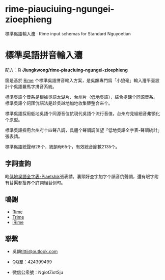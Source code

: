 # rime-piauciuing-ngungei-zioephieng
標準吳語輸入灋 · Rime input schemas for Standard Nguyoetian
# 標準吳語拼音輸入灋


配方：℞ **Jiungkwong/rime-piauciuing-ngungei-zioephieng**

箇是基於 [Rime](https://rime.im/) 个標準吳語拼音輸入方案，是吳韻專門爲「小狼毫」輸入灋平臺設計个吳語羅馬字拼音系統。

標準吳語个音系是根據吳語太湖片、台州片（低地吳語），綜合提鍊个同源音系。標準吳語个詞匯伉語法是趁吳越地加地收集替整合來个。

標準吳語採用低地吳語个同源音位伉現代吳語个流行音值，台州府見組細音弗顎化个原型。

標準吳語採用台州府个四聲八調，具體个聲調調值望「低地吳語全字表-聲調統計」張表請。

標準吳語統聲母28个，統韻母65个，有效總音節數2135个。

## 字詞查詢

眙[低地吳語全字表-Piaetshik](https://github.com/Jiungkwong/piauciuing-ngungei-zioe-zypiau/blob/8dc1af01f6c592f11960f27cb76db7e3879e25ed/%E4%BD%8E%E5%9C%B0%E5%90%B3%E8%AA%9E%E5%85%A8%E5%AD%97%E8%A1%A820220702-%E4%BF%AE%E8%A8%82%E7%89%88.xlsm)張表請，裏頭好査字加字个讀音伉聲調，還有眼字附有替渠都搭界个許詞組替例句。

## 鳴謝

- [Rime](https://rime.im/)
- [Trime](https://github.com/osfans/trime)
- [iRime](https://github.com/jimmy54/iRime)

## 聯繫

- 吳韻<tittii@outlook.com>

- QQ羣：424399499
- 微信公衆號：NgiotZiotSju
